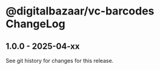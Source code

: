 # @digitalbazaar/vc-barcodes ChangeLog

## 1.0.0 - 2025-04-xx

See git history for changes for this release.
